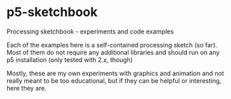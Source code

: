# p5-sketchbook
Processing sketchbook - experiments and code examples


Each of the examples here is a self-contained processing sketch (so far).
Most of them do not require any additional libraries and should run on any p5 installation (only tested with 2.x, though)

Mostly, these are my own experiments with graphics and animation and not really meant to be too educational, but if they can be helpful or interesting, here they are.
